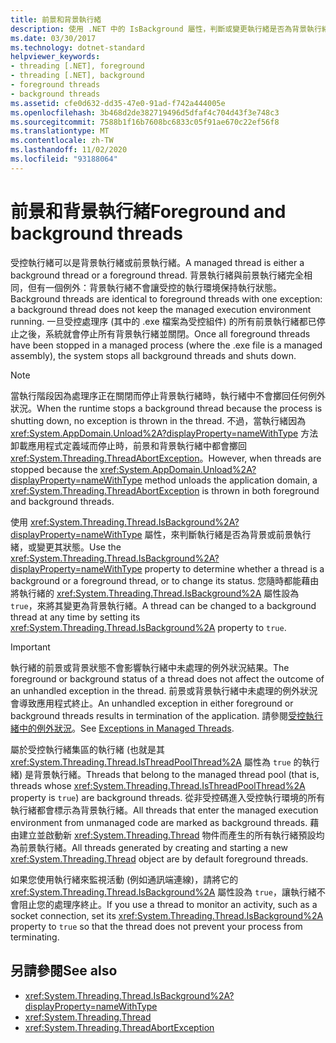 ```yaml
---
title: 前景和背景執行緒
description: 使用 .NET 中的 IsBackground 屬性，判斷或變更執行緒是否為背景執行緒或前景執行緒。
ms.date: 03/30/2017
ms.technology: dotnet-standard
helpviewer_keywords:
- threading [.NET], foreground
- threading [.NET], background
- foreground threads
- background threads
ms.assetid: cfe0d632-dd35-47e0-91ad-f742a444005e
ms.openlocfilehash: 3b468d2de382719496d5dfaf4c704d43f3e748c3
ms.sourcegitcommit: 7588b1f16b7608bc6833c05f91ae670c22ef56f8
ms.translationtype: MT
ms.contentlocale: zh-TW
ms.lasthandoff: 11/02/2020
ms.locfileid: "93188064"
---
```

# <a name="foreground-and-background-threads"></a><span data-ttu-id="6376e-103">前景和背景執行緒</span><span class="sxs-lookup"><span data-stu-id="6376e-103">Foreground and background threads</span></span>

<span data-ttu-id="6376e-104">受控執行緒可以是背景執行緒或前景執行緒。</span><span class="sxs-lookup"><span data-stu-id="6376e-104">A managed thread is either a background thread or a foreground thread.</span></span> <span data-ttu-id="6376e-105">背景執行緒與前景執行緒完全相同，但有一個例外：背景執行緒不會讓受控的執行環境保持執行狀態。</span><span class="sxs-lookup"><span data-stu-id="6376e-105">Background threads are identical to foreground threads with one exception: a background thread does not keep the managed execution environment running.</span></span> <span data-ttu-id="6376e-106">一旦受控處理序 (其中的 .exe 檔案為受控組件) 的所有前景執行緒都已停止之後，系統就會停止所有背景執行緒並關閉。</span><span class="sxs-lookup"><span data-stu-id="6376e-106">Once all foreground threads have been stopped in a managed process (where the .exe file is a managed assembly), the system stops all background threads and shuts down.</span></span>  
  
> [!NOTE]
> <span data-ttu-id="6376e-107">當執行階段因為處理序正在關閉而停止背景執行緒時，執行緒中不會擲回任何例外狀況。</span><span class="sxs-lookup"><span data-stu-id="6376e-107">When the runtime stops a background thread because the process is shutting down, no exception is thrown in the thread.</span></span> <span data-ttu-id="6376e-108">不過，當執行緒因為 <xref:System.AppDomain.Unload%2A?displayProperty=nameWithType> 方法卸載應用程式定義域而停止時，前景和背景執行緒中都會擲回 <xref:System.Threading.ThreadAbortException>。</span><span class="sxs-lookup"><span data-stu-id="6376e-108">However, when threads are stopped because the <xref:System.AppDomain.Unload%2A?displayProperty=nameWithType> method unloads the application domain, a <xref:System.Threading.ThreadAbortException> is thrown in both foreground and background threads.</span></span>  
  
 <span data-ttu-id="6376e-109">使用 <xref:System.Threading.Thread.IsBackground%2A?displayProperty=nameWithType> 屬性，來判斷執行緒是否為背景或前景執行緒，或變更其狀態。</span><span class="sxs-lookup"><span data-stu-id="6376e-109">Use the <xref:System.Threading.Thread.IsBackground%2A?displayProperty=nameWithType> property to determine whether a thread is a background or a foreground thread, or to change its status.</span></span> <span data-ttu-id="6376e-110">您隨時都能藉由將執行緒的 <xref:System.Threading.Thread.IsBackground%2A> 屬性設為 `true`，來將其變更為背景執行緒。</span><span class="sxs-lookup"><span data-stu-id="6376e-110">A thread can be changed to a background thread at any time by setting its <xref:System.Threading.Thread.IsBackground%2A> property to `true`.</span></span>  
  
> [!IMPORTANT]
> <span data-ttu-id="6376e-111">執行緒的前景或背景狀態不會影響執行緒中未處理的例外狀況結果。</span><span class="sxs-lookup"><span data-stu-id="6376e-111">The foreground or background status of a thread does not affect the outcome of an unhandled exception in the thread.</span></span> <span data-ttu-id="6376e-112">前景或背景執行緒中未處理的例外狀況會導致應用程式終止。</span><span class="sxs-lookup"><span data-stu-id="6376e-112">An unhandled exception in either foreground or background threads results in termination of the application.</span></span> <span data-ttu-id="6376e-113">請參閱[受控執行緒中的例外狀況](exceptions-in-managed-threads.md)。</span><span class="sxs-lookup"><span data-stu-id="6376e-113">See [Exceptions in Managed Threads](exceptions-in-managed-threads.md).</span></span>  
  
 <span data-ttu-id="6376e-114">屬於受控執行緒集區的執行緒 (也就是其 <xref:System.Threading.Thread.IsThreadPoolThread%2A> 屬性為 `true` 的執行緒) 是背景執行緒。</span><span class="sxs-lookup"><span data-stu-id="6376e-114">Threads that belong to the managed thread pool (that is, threads whose <xref:System.Threading.Thread.IsThreadPoolThread%2A> property is `true`) are background threads.</span></span> <span data-ttu-id="6376e-115">從非受控碼進入受控執行環境的所有執行緒都會標示為背景執行緒。</span><span class="sxs-lookup"><span data-stu-id="6376e-115">All threads that enter the managed execution environment from unmanaged code are marked as background threads.</span></span> <span data-ttu-id="6376e-116">藉由建立並啟動新 <xref:System.Threading.Thread> 物件而產生的所有執行緒預設均為前景執行緒。</span><span class="sxs-lookup"><span data-stu-id="6376e-116">All threads generated by creating and starting a new <xref:System.Threading.Thread> object are by default foreground threads.</span></span>  
  
 <span data-ttu-id="6376e-117">如果您使用執行緒來監視活動 (例如通訊端連線)，請將它的 <xref:System.Threading.Thread.IsBackground%2A> 屬性設為 `true`，讓執行緒不會阻止您的處理序終止。</span><span class="sxs-lookup"><span data-stu-id="6376e-117">If you use a thread to monitor an activity, such as a socket connection, set its <xref:System.Threading.Thread.IsBackground%2A> property to `true` so that the thread does not prevent your process from terminating.</span></span>  
  
## <a name="see-also"></a><span data-ttu-id="6376e-118">另請參閱</span><span class="sxs-lookup"><span data-stu-id="6376e-118">See also</span></span>

- <xref:System.Threading.Thread.IsBackground%2A?displayProperty=nameWithType>
- <xref:System.Threading.Thread>
- <xref:System.Threading.ThreadAbortException>
